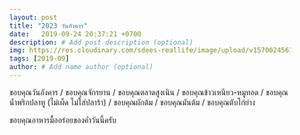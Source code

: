 ```yaml
---
layout: post
title: "2023 วันอังคาร"
date:   2019-09-24 20:37:21 +0700
description: # Add post description (optional)
img: https://res.cloudinary.com/sdees-reallife/image/upload/v1570024561/line_1569331405949.jpg # Add image post (optional)
tags: [2019-09]
author: # Add name author (optional)
---
```

ขอบคุณวันอังคาร / ขอบคุณจักรยาน / ขอบคุณตลาดสูงเนิน / ขอบคุณข้าวเหนียว-หมูทอด / ขอบคุณน้ำพริกปลาทู (ไม่เผ็ด ไม่ใส่ปลาร้า) / ขอบคุณผักต้ม / ขอบคุณมันต้ม / ขอบคุณตับไก่ย่าง

<i class="fa fa-child" style="color:plum"></i>

ขอบคุณอาหารมื้ออร่อยของค่ำวันนี้ครับ
